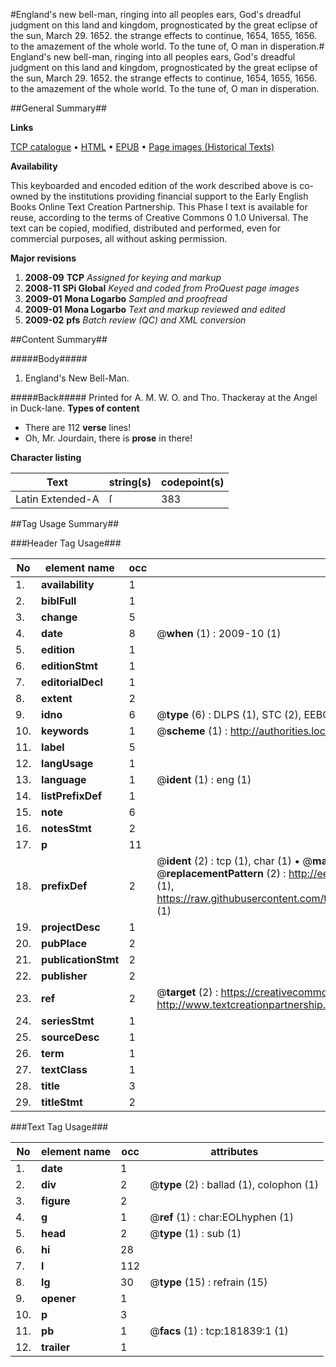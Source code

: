 #England's new bell-man, ringing into all peoples ears, God's dreadful judgment on this land and kingdom, prognosticated by the great eclipse of the sun, March 29. 1652. the strange effects to continue, 1654, 1655, 1656. to the amazement of the whole world. To the tune of, O man in disperation.#
England's new bell-man, ringing into all peoples ears, God's dreadful judgment on this land and kingdom, prognosticated by the great eclipse of the sun, March 29. 1652. the strange effects to continue, 1654, 1655, 1656. to the amazement of the whole world. To the tune of, O man in disperation.

##General Summary##

**Links**

[TCP catalogue](http://www.ota.ox.ac.uk/tcp/)  • 
[HTML](http://tei.it.ox.ac.uk/tcp/Texts-HTML/free/B03/B03101.html)  • 
[EPUB](http://tei.it.ox.ac.uk/tcp/Texts-EPUB/free/B03/B03101.epub) • 
[Page images (Historical Texts)](https://data.historicaltexts.jisc.ac.uk/view?pubId=eebo-99887116e&pageId=eebo-99887116e-181839-1)

**Availability**

This keyboarded and encoded edition of the
	       work described above is co-owned by the institutions
	       providing financial support to the Early English Books
	       Online Text Creation Partnership. This Phase I text is
	       available for reuse, according to the terms of Creative
	       Commons 0 1.0 Universal. The text can be copied,
	       modified, distributed and performed, even for
	       commercial purposes, all without asking permission.

**Major revisions**

1. __2008-09__ __TCP__ *Assigned for keying and markup*
1. __2008-11__ __SPi Global__ *Keyed and coded from ProQuest page images*
1. __2009-01__ __Mona Logarbo__ *Sampled and proofread*
1. __2009-01__ __Mona Logarbo__ *Text and markup reviewed and edited*
1. __2009-02__ __pfs__ *Batch review (QC) and XML conversion*

##Content Summary##

#####Body#####

1. England's New Bell-Man.

#####Back#####
Printed for A. M. W. O. and Tho. Thackeray at the Angel in Duck-lane.
**Types of content**

  * There are 112 **verse** lines!
  * Oh, Mr. Jourdain, there is **prose** in there!

**Character listing**


|Text|string(s)|codepoint(s)|
|---|---|---|
|Latin Extended-A|ſ|383|

##Tag Usage Summary##

###Header Tag Usage###

|No|element name|occ|attributes|
|---|---|---|---|
|1.|__availability__|1||
|2.|__biblFull__|1||
|3.|__change__|5||
|4.|__date__|8| @__when__ (1) : 2009-10 (1)|
|5.|__edition__|1||
|6.|__editionStmt__|1||
|7.|__editorialDecl__|1||
|8.|__extent__|2||
|9.|__idno__|6| @__type__ (6) : DLPS (1), STC (2), EEBO-CITATION (1), PROQUEST (1), VID (1)|
|10.|__keywords__|1| @__scheme__ (1) : http://authorities.loc.gov/ (1)|
|11.|__label__|5||
|12.|__langUsage__|1||
|13.|__language__|1| @__ident__ (1) : eng (1)|
|14.|__listPrefixDef__|1||
|15.|__note__|6||
|16.|__notesStmt__|2||
|17.|__p__|11||
|18.|__prefixDef__|2| @__ident__ (2) : tcp (1), char (1)  •  @__matchPattern__ (2) : ([0-9\-]+):([0-9IVX]+) (1), (.+) (1)  •  @__replacementPattern__ (2) : http://eebo.chadwyck.com/downloadtiff?vid=$1&page=$2 (1), https://raw.githubusercontent.com/textcreationpartnership/Texts/master/tcpchars.xml#$1 (1)|
|19.|__projectDesc__|1||
|20.|__pubPlace__|2||
|21.|__publicationStmt__|2||
|22.|__publisher__|2||
|23.|__ref__|2| @__target__ (2) : https://creativecommons.org/publicdomain/zero/1.0/ (1), http://www.textcreationpartnership.org/docs/. (1)|
|24.|__seriesStmt__|1||
|25.|__sourceDesc__|1||
|26.|__term__|1||
|27.|__textClass__|1||
|28.|__title__|3||
|29.|__titleStmt__|2||


###Text Tag Usage###

|No|element name|occ|attributes|
|---|---|---|---|
|1.|__date__|1||
|2.|__div__|2| @__type__ (2) : ballad (1), colophon (1)|
|3.|__figure__|2||
|4.|__g__|1| @__ref__ (1) : char:EOLhyphen (1)|
|5.|__head__|2| @__type__ (1) : sub (1)|
|6.|__hi__|28||
|7.|__l__|112||
|8.|__lg__|30| @__type__ (15) : refrain (15)|
|9.|__opener__|1||
|10.|__p__|3||
|11.|__pb__|1| @__facs__ (1) : tcp:181839:1 (1)|
|12.|__trailer__|1||
